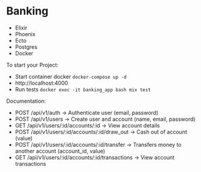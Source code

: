 # Banking

- Elixir
- Phoenix
- Ecto
- Postgres
- Docker

To start your Project:

  * Start container docker `docker-compose up -d`
  * http://localhost:4000
  * Run tests `docker exec -it banking_app bash mix test`

Documentation:
- POST /api/v1/auth -> Authenticate user (email, password)
- POST /api/v1/users -> Create user and account (name, email, password)
- GET /api/v1/users/:id/accounts/:id -> View account details
- POST /api/v1/users/:id/accounts/:id/draw_out -> Cash out of account (value)
- POST /api/v1/users/:id/accounts/:id/transfer -> Transfers money to another account (account_id, value)
- GET /api/v1/users/:id/accounts/:id/transactions -> View account transactions
